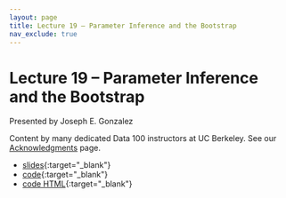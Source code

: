 ```yaml
---
layout: page
title: Lecture 19 – Parameter Inference and the Bootstrap
nav_exclude: true
---
```


# Lecture 19 – Parameter Inference and the Bootstrap

Presented by Joseph E. Gonzalez

Content by many dedicated Data 100 instructors at UC Berkeley. See our [Acknowledgments](../../acks) page.

- [slides](https://docs.google.com/presentation/d/1w_0spqO2y27X8DLZQ0HytmP51mYv0fmW5Gi5KHAOqts/edit?usp=sharing){:target="_blank"}
- [code](https://data100.datahub.berkeley.edu/hub/user-redirect/git-pull?repo=https%3A%2F%2Fgithub.com%2FDS-100%2Fsp24-student&urlpath=lab%2Ftree%2Fsp24-student%2Flecture%2Flec19%2Flec19.ipynb&branch=main){:target="_blank"}
- [code HTML](../../resources/assets/lectures/lec19/lec19.html){:target="_blank"}
<!-- - [recording](https://youtu.be/7pYtmOD7tL4){:target="_blank"} -->
